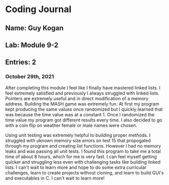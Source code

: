 # Coding Journal
## Name: Guy Kogan
## Lab: Module 9-2
## Entries: 2
### October 29th, 2021
After completing this module I feel like I finally have mastered linked lists. I feel extremely satisfied and previously I always struggled with linked lists. Pointers are extremely useful and in direct modification of a memory address. Building the MASH game was extremely fun. At first my program kept producing the same values once randomized but I quickly learned that was because the time value was at a constant 1. Once I randomized the time value my program got different results every time. I also decided to go with a coin flip on weather female or male names were chosen.

Using unit testing was extremely helpful to building proper methods. I struggled with uknown memory size errors on test 15 that propogated through my program and creating list functions. However I had no memory leaks and was passing all unit tests. I found this program to take me a total time of about 8 hours, which for me is very fast. I can feel myself getting quicker and struggling less even with challenging tasks like building linked lists. I can't wait to learn more and hope to do some extra curricular challenges, learn to create projects without cloning, and learn to build GUI's and executables in C. I can't wait to learn more!

